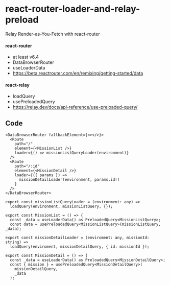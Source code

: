 # react-router-loader-and-relay-preload

Relay Render-as-You-Fetch with react-router

#### react-router

- at least v6.4
- DataBrowserRouter
- useLoaderData
- https://beta.reactrouter.com/en/remixing/getting-started/data

#### react-relay

- loadQuery
- usePreloadedQuery
- https://relay.dev/docs/api-reference/use-preloaded-query/

## Code

```
<DataBrowserRouter fallbackElement={<></>}>
  <Route
    path="/"
    element={<MissionList />}
    loader={() => missionListQueryLoader(environment)}
  />
  <Route
    path="/:id"
    element={<MissionDetail />}
    loader={({ params }) =>
      missionDetailLoader(environment, params.id!)
    }
  />
</DataBrowserRouter>
```

```
export const missionListQueryLoader = (environment: any) =>
  loadQuery(environment, missionListQuery, {});

export const MissionList = () => {
  const _data = useLoaderData() as PreloadedQuery<MissionListQuery>;
  const data = usePreloadedQuery<MissionListQuery>(missionListQuery, _data);
```

```
export const missionDetailLoader = (enviroment: any, missionId: string) =>
  loadQuery(enviroment, missionDetailQuery, { id: missionId });

export const MissionDetail = () => {
  const _data = useLoaderData() as PreloadedQuery<MissionDetailQuery>;
  const { mission } = usePreloadedQuery<MissionDetailQuery>(
    missionDetailQuery,
    _data
  );
```
